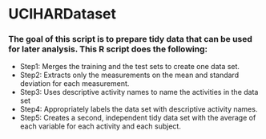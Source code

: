 UCIHARDataset
=============
### The goal of this script is to prepare tidy data that can be used for later analysis. This R script does the following:
* Step1: Merges the training and the test sets to create one data set.
* Step2: Extracts only the measurements on the mean and standard deviation for each measurement. 
* Step3: Uses descriptive activity names to name the activities in the data set
* Step4: Appropriately labels the data set with descriptive activity names. 
* Step5: Creates a second, independent tidy data set with the average of each variable for each activity and each subject. 
